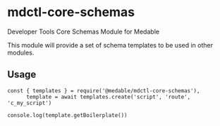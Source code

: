 # mdctl-core-schemas

Developer Tools Core Schemas Module for Medable
 
This module will provide a set of schema templates to be used in other modules.

## Usage

```
const { templates } = require('@medable/mdctl-core-schemas'),
      template = await templates.create('script', 'route', 'c_my_script')

console.log(template.getBoilerplate())
```

